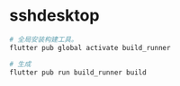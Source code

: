 # sshdesktop

```bash
# 全局安装构建工具。
flutter pub global activate build_runner

# 生成
flutter pub run build_runner build
```